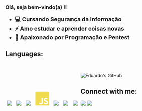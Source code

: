 ### Olá, seja bem-vindo(a) !!
<!--
*Samuca-github/Samuca-github* is a ✨ special ✨ repository because its README.md (this file) appears on your GitHub profile.

Here are some ideas to get you started:

- 🔭 I’m currently working on ...
- 👯 I’m looking to collaborate on ...
- 🤔 I’m looking for help with ...
- 💬 Ask me about ...
- 📫 How to reach me: ...
- 😄 Pronouns: ...
- ⚡ Fun fact: ...

-->
<ul style="margin-top:10px; font-size:18px">
<li><strong>💻 Cursando Segurança da Informação</strong> </li>
<li><strong>⚡ Amo estudar e aprender coisas novas</strong></li>
<li><strong>🥰 Apaixonado por Programação e Pentest</strong></li>  
</ul>

## Languages:

<div style="display: inline-block;">
<img style="width:45px; margin:0px 5px" src="https://cdn.jsdelivr.net/gh/devicons/devicon/icons/html5/html5-original.svg" />
<img style="width:45px; margin:0px 5px" src="https://cdn.jsdelivr.net/gh/devicons/devicon/icons/css3/css3-original.svg" />
<img style="width:45px; margin:0px 5px" src="https://cdn.jsdelivr.net/gh/devicons/devicon/icons/c/c-original.svg" />
<img style="width:45px; margin:0px 5px" src="https://raw.githubusercontent.com/devicons/devicon/master/icons/javascript/javascript-plain.svg" />
<img style="width:45px; margin:0px 5px" src="https://cdn.jsdelivr.net/gh/devicons/devicon/icons/csharp/csharp-original.svg" />
<img style="width:45px; margin:0px 5px" src="https://cdn.jsdelivr.net/gh/devicons/devicon/icons/mysql/mysql-original.svg" />
<img style="width:45px; margin:0px 5px" src="https://cdn.jsdelivr.net/gh/devicons/devicon/icons/python/python-original.svg" />
</div>
<div style="display:inline-block;">
<br> 

![Eduardo's GitHub](https://github-readme-stats.vercel.app/api?username=Samuca-github&show_icons=true&theme=blueberry)

<h2><strong>Connect with me:</strong></h2>
<div>
<a href="https://www.linkedin.com/in/samuel-santos-243542179/" target="_blank"><img src="https://img.shields.io/badge/-LinkedIn-%230077B5?style=for-the-badge&logo=linkedin&logoColor=white" target="_blank"></a> 
<a href = "samucasylva139@gmail.com"><img src="https://img.shields.io/badge/Gmail-D14836?style=for-the-badge&logo=gmail&logoColor=white" target="_blank"></a>
</div>

